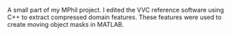 A small part of my MPhil project. I edited the VVC reference software using C++ to extract compressed domain features. 
These features were used to create moving object masks in MATLAB.
